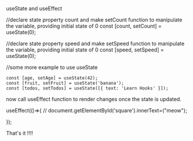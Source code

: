 useState and useEffect

//declare state property count and make setCount function to manipulate the variable, providing initial state of 0
  const [count, setCount] = useState(0);
  
  //declare state property speed and make setSpeed function to manipulate the variable, providing initial state of 0
    const [speed, setSpeed] = useState(0);
  
  //some more example to use useState
  
    const [age, setAge] = useState(42);
    const [fruit, setFruit] = useState('banana');
    const [todos, setTodos] = useState([{ text: 'Learn Hooks' }]);


now call  useEffect function to render changes once the state is updated.

useEffect(()=>{
    //   document.getElementById('square').innerText=("meow");
      
  });
  
  That's it !!!!
